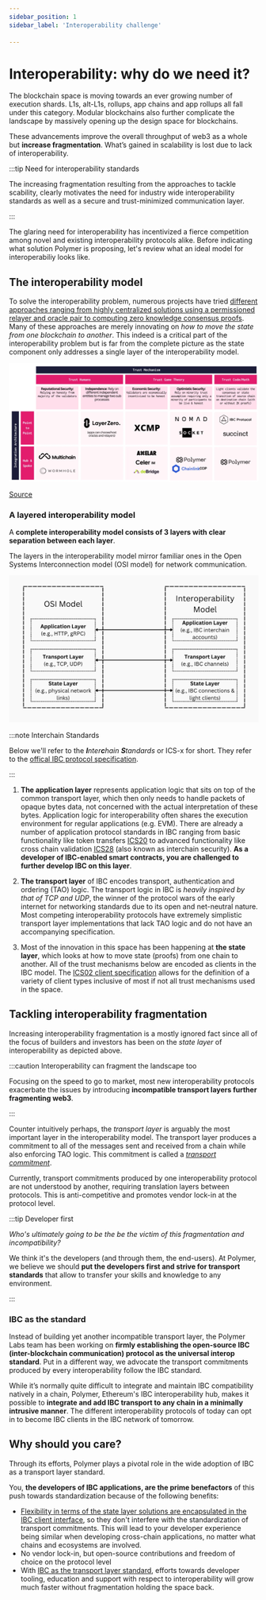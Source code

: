 ```yaml
---
sidebar_position: 1
sidebar_label: 'Interoperability challenge'

---
```


# Interoperability: why do we need it?

The blockchain space is moving towards an ever growing number of execution shards. L1s, alt-L1s, rollups, app chains and app rollups all fall under this category. Modular blockchains also further complicate the landscape by massively opening up the design space for blockchains.

These advancements improve the overall throughput of web3 as a whole but **increase fragmentation**. What’s gained in scalability is lost due to lack of interoperability.

:::tip Need for interoperability standards

The increasing fragmentation resulting from the approaches to tackle scability, clearly motivates the need for industry wide interoperability standards as well as a secure and trust-minimized communication layer.

:::

The glaring need for interoperability has incentivized a fierce competition among novel and existing interoperability protocols alike. Before indicating what solution Polymer is proposing, let's review what an ideal model for interoperabiliy looks like.

## The interoperability model

To solve the interoperability problem, numerous projects have tried [different approaches ranging from highly centralized solutions using a permissioned relayer and oracle pair to computing zero knowledge consensus proofs](https://longhashvc.medium.com/navigating-the-web-of-interoperability-a-deep-dive-into-arbitrary-message-passing-protocols-43a469b9e7d). Many of these approaches are merely innovating on _how to move the state from one blockchain to another_. This indeed is a critical part of the interoperability problem but is far from the complete picture as the state component only addresses a single layer of the interoperability model.

![the interoperability landscape](../../static/img/background/interop-landscape.png)

[Source](https://longhashvc.medium.com/navigating-the-web-of-interoperability-a-deep-dive-into-arbitrary-message-passing-protocols-43a469b9e7d)

### A layered interoperability model

A **complete interoperability model consists of 3 layers with clear separation between each layer**.

The layers in the interoperability model mirror familiar ones in the Open Systems Interconnection model (OSI model) for network communication.

![OSI model comparison of interoperability model](../../static/img/background/OSI-comp.png)

:::note Interchain Standards

Below we'll refer to the _**I**nter**c**hain **S**tandards_ or ICS-x for short. They refer to the [offical IBC protocol specification](https://github.com/cosmos/ibc).

:::

1. **The application layer** represents application logic that sits on top of the common transport layer, which then only needs to handle packets of opaque bytes data, not concerned with the actual interpretation of these bytes. Application logic for interoperability often shares the execution environment for regular applications (e.g. EVM). There are already a number of application protocol standards in IBC ranging from basic functionality like token transfers [ICS20](https://github.com/cosmos/ibc/tree/main/spec/app/ics-020-fungible-token-transfer) to advanced functionality like cross chain validation [ICS28](https://github.com/cosmos/ibc/tree/main/spec/app/ics-028-cross-chain-validation) (also known as interchain security). **As a developer of IBC-enabled smart contracts, you are challenged to further develop IBC on this layer**.

2. **The transport layer** of IBC encodes transport, authentication and ordering (TAO) logic. The transport logic in IBC is _heavily inspired by that of TCP and UDP_, the winner of the protocol wars of the early internet for networking standards due to its open and net-neutral nature. Most competing interoperability protocols have extremely simplistic transport layer implementations that lack TAO logic and do not have an accompanying specification.

3. Most of the innovation in this space has been happening at **the state layer**, which looks at how to move state (proofs) from one chain to another. All of the trust mechanisms below are encoded as clients in the IBC model. The [ICS02 client specification](https://github.com/cosmos/ibc/tree/main/spec/core/ics-002-client-semantics) allows for the definition of a variety of client types inclusive of most if not all trust mechanisms used in the space.

## Tackling interoperability fragmentation

Increasing interoperability fragmentation is a mostly ignored fact since all of the focus of builders and investors has been on the _state layer_ of interoperability as depicted above.

:::caution Interoperability can fragment the landscape too

Focusing on the speed to go to market, most new interoperability protocols exacerbate the issues by introducing **incompatible transport layers further fragmenting web3**.

:::

Counter intuitively perhaps, the _transport layer_ is arguably the most important layer in the interoperability model. The transport layer produces a commitment to all of the messages sent and received from a chain while also enforcing TAO logic. This commitment is called a [_transport commitment_](../concepts/vibc/clients.md/#fork-handling-and-virtual-roots).

Currently, transport commitments produced by one interoperability protocol are not understood by another, requiring translation layers between protocols. This is anti-competitive and promotes vendor lock-in at the protocol level.

:::tip Developer first

_Who's ultimately going to be the be the victim of this fragmentation and incompatibility?_

We think it's the developers (and through them, the end-users). At Polymer, we believe we should **put the developers first and strive for transport standards** that allow to transfer your skills and knowledge to any environment.

:::

<!-- ### Incentivization

Additionally, there are no protocol level incentives that encourage open participation of clients at the state layer.

:::note Client incentivization

With some of the IBC innovations that the Polymer Labs team is working on, client update incentivization will happen _in protocol_ ensuring an open market for clients.

::: -->

### IBC as the standard

Instead of building yet another incompatible transport layer, the Polymer Labs team has been working on **firmly establishing the open-source IBC (inter-blockchain communication) protocol as the universal interop standard**. Put in a different way, we advocate the transport commitments produced by every interoperability follow the IBC standard.

While it’s normally quite difficult to integrate and maintain IBC compatibility natively in a chain, Polymer, Ethereum's IBC interoperability hub, makes it possible to **integrate and add IBC transport to any chain in a minimally intrusive manner**. The different interoperability protocols of today can opt in to become IBC clients in the IBC network of tomorrow.


## Why should you care?

Through its efforts, Polymer plays a pivotal role in the wide adoption of IBC as a transport layer standard.

You, **the developers of IBC applications, are the prime benefactors** of this push towards standardization because of the following benefits:


- [Flexibility in terms of the state layer solutions are encapsulated in the IBC client interface](../concepts/ibc/ibc-clients.md), so they don't interfere with the standardization of transport commitments. This will lead to your developer experience being similar when developing cross-chain applications, no matter what chains and ecosystems are involved.
- No vendor lock-in, but open-source contributions and freedom of choice on the protocol level
- With [IBC as the transport layer standard](../concepts/ibc/ibc.md), efforts towards developer tooling, education and support with respect to interoperability will grow much faster without fragmentation holding the space back.



